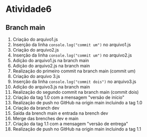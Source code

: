 # Atividade6


## Branch main

1. Criação do arquivo1.js
2. Inserção da linha ```console.log("commit um")``` no arquivo1.js
3. Criação do arquivo2.js
4. Inserção da linha ```console.log("commit um")``` no arquivo2.js
5. Adição do arquivo1.js na branch main
6. Adição do arquivo2.js na branch main 
7. Realização do primeiro commit na branch main (commit um)
8. Criação do arquivo 3.js
9. Inserção da linha ```console.log("commit dois")``` no arquivo3.js
10. Adição do arquivo3.js na branch main
11. Realização do segundo commit na branch main (commit dois)
12. Criação da tag 1.0 com a mensagem "versão de início"
13. Realização de push no GitHub na origin main incluindo a tag 1.0
14. Criação da branch dev
15. Saída da brench main e entrada na brench dev
16. Merge das brenches dev e main
17. Criação da tag 1.1 com a mensagem "versão de entrega"
18. Realização de push no GitHub na origin main incluindo a tag 1.1

